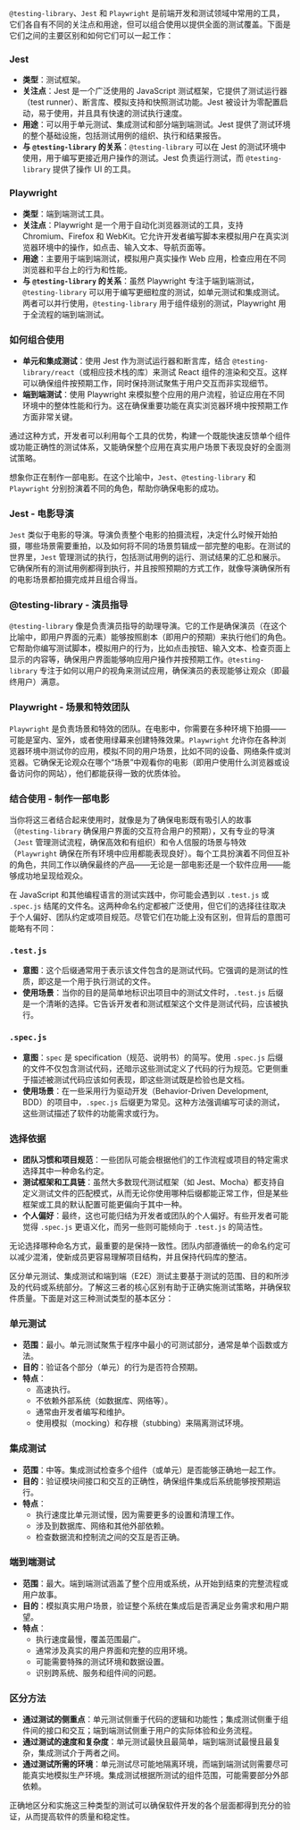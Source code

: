`@testing-library`、`Jest` 和 `Playwright` 是前端开发和测试领域中常用的工具，它们各自有不同的关注点和用途，但可以组合使用以提供全面的测试覆盖。下面是它们之间的主要区别和如何它们可以一起工作：

### Jest

- **类型**：测试框架。
- **关注点**：Jest 是一个广泛使用的 JavaScript 测试框架，它提供了测试运行器（test runner）、断言库、模拟支持和快照测试功能。Jest 被设计为零配置启动，易于使用，并且具有快速的测试执行速度。
- **用途**：可以用于单元测试、集成测试和部分端到端测试。Jest 提供了测试环境的整个基础设施，包括测试用例的组织、执行和结果报告。
- **与 `@testing-library` 的关系**：`@testing-library` 可以在 Jest 的测试环境中使用，用于编写更接近用户操作的测试。Jest 负责运行测试，而 `@testing-library` 提供了操作 UI 的工具。

### Playwright

- **类型**：端到端测试工具。
- **关注点**：Playwright 是一个用于自动化浏览器测试的工具，支持 Chromium、Firefox 和 WebKit。它允许开发者编写脚本来模拟用户在真实浏览器环境中的操作，如点击、输入文本、导航页面等。
- **用途**：主要用于端到端测试，模拟用户真实操作 Web 应用，检查应用在不同浏览器和平台上的行为和性能。
- **与 `@testing-library` 的关系**：虽然 Playwright 专注于端到端测试，`@testing-library` 可以用于编写更细粒度的测试，如单元测试和集成测试。两者可以并行使用，`@testing-library` 用于组件级别的测试，Playwright 用于全流程的端到端测试。

### 如何组合使用

- **单元和集成测试**：使用 Jest 作为测试运行器和断言库，结合 `@testing-library/react`（或相应技术栈的库）来测试 React 组件的渲染和交互。这样可以确保组件按预期工作，同时保持测试聚焦于用户交互而非实现细节。
- **端到端测试**：使用 Playwright 来模拟整个应用的用户流程，验证应用在不同环境中的整体性能和行为。这在确保重要功能在真实浏览器环境中按预期工作方面非常关键。

通过这种方式，开发者可以利用每个工具的优势，构建一个既能快速反馈单个组件或功能正确性的测试体系，又能确保整个应用在真实用户场景下表现良好的全面测试策略。

想象你正在制作一部电影。在这个比喻中，`Jest`、`@testing-library` 和 `Playwright` 分别扮演着不同的角色，帮助你确保电影的成功。

### Jest - 电影导演

`Jest` 类似于电影的导演。导演负责整个电影的拍摄流程，决定什么时候开始拍摄，哪些场景需要重拍，以及如何将不同的场景剪辑成一部完整的电影。在测试的世界里，`Jest` 管理测试的执行，包括测试用例的运行、测试结果的汇总和展示。它确保所有的测试用例都得到执行，并且按照预期的方式工作，就像导演确保所有的电影场景都拍摄完成并且组合得当。

### @testing-library - 演员指导

`@testing-library` 像是负责演员指导的助理导演。它的工作是确保演员（在这个比喻中，即用户界面的元素）能够按照剧本（即用户的预期）来执行他们的角色。它帮助你编写测试脚本，模拟用户的行为，比如点击按钮、输入文本、检查页面上显示的内容等，确保用户界面能够响应用户操作并按预期工作。`@testing-library` 专注于如何以用户的视角来测试应用，确保演员的表现能够让观众（即最终用户）满意。

### Playwright - 场景和特效团队

`Playwright` 是负责场景和特效的团队。在电影中，你需要在多种环境下拍摄——可能是室内、室外，或者使用绿幕来创建特殊效果。`Playwright` 允许你在各种浏览器环境中测试你的应用，模拟不同的用户场景，比如不同的设备、网络条件或浏览器。它确保无论观众在哪个“场景”中观看你的电影（即用户使用什么浏览器或设备访问你的网站），他们都能获得一致的优质体验。

### 结合使用 - 制作一部电影

当你将这三者结合起来使用时，就像是为了确保电影既有吸引人的故事（`@testing-library` 确保用户界面的交互符合用户的预期），又有专业的导演（`Jest` 管理测试流程，确保高效和有组织）和令人信服的场景与特效（`Playwright` 确保在所有环境中应用都能表现良好）。每个工具扮演着不同但互补的角色，共同工作以确保最终的产品——无论是一部电影还是一个软件应用——能够成功地呈现给观众。

在 JavaScript 和其他编程语言的测试实践中，你可能会遇到以 `.test.js` 或 `.spec.js` 结尾的文件名。这两种命名约定都被广泛使用，但它们的选择往往取决于个人偏好、团队约定或项目规范。尽管它们在功能上没有区别，但背后的意图可能略有不同：

### `.test.js`

- **意图**：这个后缀通常用于表示该文件包含的是测试代码。它强调的是测试的性质，即这是一个用于执行测试的文件。
- **使用场景**：当你的目的是简单地标识出项目中的测试文件时，`.test.js` 后缀是一个清晰的选择。它告诉开发者和测试框架这个文件是测试代码，应该被执行。

### `.spec.js`

- **意图**：`spec` 是 specification（规范、说明书）的简写。使用 `.spec.js` 后缀的文件不仅包含测试代码，还暗示这些测试定义了代码的行为规范。它更侧重于描述被测试代码应该如何表现，即这些测试既是检验也是文档。
- **使用场景**：在一些采用行为驱动开发（Behavior-Driven Development, BDD）的项目中，`.spec.js` 后缀更为常见。这种方法强调编写可读的测试，这些测试描述了软件的功能需求或行为。

### 选择依据

- **团队习惯和项目规范**：一些团队可能会根据他们的工作流程或项目的特定需求选择其中一种命名约定。
- **测试框架和工具链**：虽然大多数现代测试框架（如 Jest、Mocha）都支持自定义测试文件的匹配模式，从而无论你使用哪种后缀都能正常工作，但是某些框架或工具的默认配置可能更偏向于其中一种。
- **个人偏好**：最终，这也可能归结为开发者或团队的个人偏好。有些开发者可能觉得 `.spec.js` 更语义化，而另一些则可能倾向于 `.test.js` 的简洁性。

无论选择哪种命名方式，最重要的是保持一致性。团队内部遵循统一的命名约定可以减少混淆，使新成员更容易理解项目结构，并且保持代码库的整洁。

区分单元测试、集成测试和端到端（E2E）测试主要基于测试的范围、目的和所涉及的代码或系统部分。了解这三者的核心区别有助于正确实施测试策略，并确保软件质量。下面是对这三种测试类型的基本区分：

### 单元测试

- **范围**：最小。单元测试聚焦于程序中最小的可测试部分，通常是单个函数或方法。
- **目的**：验证各个部分（单元）的行为是否符合预期。
- **特点**：
  - 高速执行。
  - 不依赖外部系统（如数据库、网络等）。
  - 通常由开发者编写和维护。
  - 使用模拟（mocking）和存根（stubbing）来隔离测试环境。

### 集成测试

- **范围**：中等。集成测试检查多个组件（或单元）是否能够正确地一起工作。
- **目的**：验证模块间接口和交互的正确性，确保组件集成后系统能够按预期运行。
- **特点**：
  - 执行速度比单元测试慢，因为需要更多的设置和清理工作。
  - 涉及到数据库、网络和其他外部依赖。
  - 检查数据流和控制流之间的交互是否正确。

### 端到端测试

- **范围**：最大。端到端测试涵盖了整个应用或系统，从开始到结束的完整流程或用户故事。
- **目的**：模拟真实用户场景，验证整个系统在集成后是否满足业务需求和用户期望。
- **特点**：
  - 执行速度最慢，覆盖范围最广。
  - 通常涉及真实的用户界面和完整的应用环境。
  - 可能需要特殊的测试环境和数据设置。
  - 识别跨系统、服务和组件间的问题。

### 区分方法

- **通过测试的侧重点**：单元测试侧重于代码的逻辑和功能性；集成测试侧重于组件间的接口和交互；端到端测试侧重于用户的实际体验和业务流程。
- **通过测试的速度和复杂度**：单元测试最快且最简单，端到端测试最慢且最复杂，集成测试介于两者之间。
- **通过测试所需的环境**：单元测试尽可能地隔离环境，而端到端测试则需要尽可能真实地模拟生产环境。集成测试根据所测试的组件范围，可能需要部分外部依赖。

正确地区分和实施这三种类型的测试可以确保软件开发的各个层面都得到充分的验证，从而提高软件的质量和稳定性。
